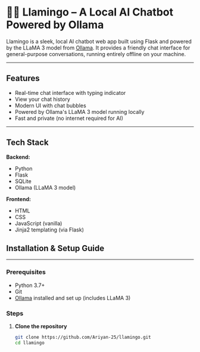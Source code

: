 # 🤖🦩 Llamingo – A Local AI Chatbot Powered by Ollama

Llamingo is a sleek, local AI chatbot web app built using Flask and powered by the LLaMA 3 model from [Ollama](https://ollama.com/). It provides a friendly chat interface for general-purpose conversations, running entirely offline on your machine.

---

## Features

- Real-time chat interface with typing indicator
- View your chat history
- Modern UI with chat bubbles 
- Powered by Ollama's LLaMA 3 model running locally
- Fast and private (no internet required for AI)

---

## Tech Stack

**Backend:**  
- Python  
- Flask  
- SQLite  
- Ollama (LLaMA 3 model)

**Frontend:**  
- HTML  
- CSS  
- JavaScript (vanilla)  
- Jinja2 templating (via Flask)
## Installation & Setup Guide

---

### Prerequisites

- Python 3.7+
- Git
- [Ollama](https://ollama.com/) installed and set up (includes LLaMA 3)

### Steps

1. **Clone the repository**

   ```bash
   git clone https://github.com/Ariyan-25/llamingo.git
   cd llamingo
